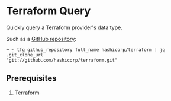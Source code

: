 # Terraform Query

Quickly query a Terraform provider's data type.

Such as a [GitHub repository](https://registry.terraform.io/providers/integrations/github/latest/docs/data-sources/repository):

```shell
➜ ~ tfq github_repository full_name hashicorp/terraform | jq .git_clone_url
"git://github.com/hashicorp/terraform.git"
```

## Prerequisites

1. Terraform
